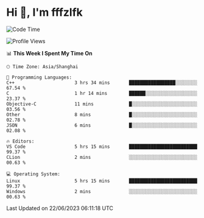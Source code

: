 # Hi 👋, I'm fffzlfk

<!--START_SECTION:waka-->
![Code Time](http://img.shields.io/badge/Code%20Time-233%20hrs%207%20mins-blue)

![Profile Views](http://img.shields.io/badge/Profile%20Views-0-blue)

📊 **This Week I Spent My Time On** 

```text
🕑︎ Time Zone: Asia/Shanghai

💬 Programming Languages: 
C++                      3 hrs 34 mins       █████████████████░░░░░░░░   67.54 % 
C                        1 hr 14 mins        ██████░░░░░░░░░░░░░░░░░░░   23.37 % 
Objective-C              11 mins             █░░░░░░░░░░░░░░░░░░░░░░░░   03.56 % 
Other                    8 mins              █░░░░░░░░░░░░░░░░░░░░░░░░   02.78 % 
JSON                     6 mins              █░░░░░░░░░░░░░░░░░░░░░░░░   02.08 % 

🔥 Editors: 
VS Code                  5 hrs 15 mins       █████████████████████████   99.37 % 
CLion                    2 mins              ░░░░░░░░░░░░░░░░░░░░░░░░░   00.63 % 

💻 Operating System: 
Linux                    5 hrs 15 mins       █████████████████████████   99.37 % 
Windows                  2 mins              ░░░░░░░░░░░░░░░░░░░░░░░░░   00.63 % 
```


 Last Updated on 22/06/2023 06:11:18 UTC
<!--END_SECTION:waka-->
